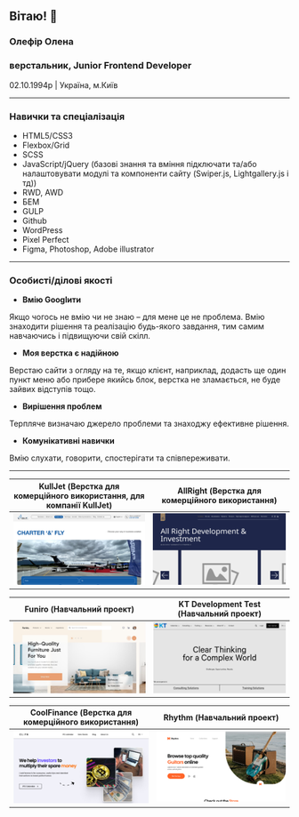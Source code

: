 ## Вітаю! 👋


### Олефір Олена

### верстальник, Junior Frontend Developer

02.10.1994р | Україна, м.Київ

____


### Навички та спеціалізація

- HTML5/CSS3
- Flexbox/Grid
- SCSS
- JavaScript/jQuery (базові знання та вміння підключати та/або налаштовувати модулі та компоненти сайту (Swiper.js, Lightgallery.js і тд))
- RWD, AWD
- БЕМ
- GULP
- Github
- WordPress
- Pixel Perfect
- Figma, Photoshop, Adobe illustrator

____

### Особисті/ділові якості

- **Вмію Googlити**

Якщо чогось не вмію чи не знаю – для мене це не проблема. Вмію знаходити рішення та реалізацію будь-якого завдання, тим самим навчаючись і підвищуючи свій скілл.

- **Моя верстка є надійною**

Верстаю сайти з огляду на те, якщо клієнт, наприклад, додасть ще один пункт меню або прибере якийсь блок, верстка не зламається, не буде зайвих відступів тощо.

- **Вирішення проблем**

Терпляче визначаю джерело проблеми та знаходжу ефективне рішення. 

- **Комунікативні навички**

Вмію слухати, говорити, спостерігати та співпереживати.

____
| KullJet (Верстка для комерційного використання, для компанії KullJet)  | AllRight (Верстка для комерційного використання) |
| ------------- | ------------- |
| [![name](https://github.com/OlefirElena/KullJet/blob/main/img/cover.jpg)](https://olefirelena.github.io/KullJet/)  | [![name](https://github.com/OlefirElena/AllRight/blob/main/img/cover.jpg)](https://olefirelena.github.io/AllRight/)  |

| Funiro (Навчальний проект)  | KT Development Test (Навчальний проект) |
| ------------- | ------------- |
| [![name](https://github.com/OlefirElena/funiro/blob/main/img/funiro.jpg)](https://olefirelena.github.io/funiro/)  | [![name](https://github.com/OlefirElena/KTDevelopmentTest/blob/main/img/cover.jpg)](https://github.com/OlefirElena/KTDevelopmentTest)  |

| CoolFinance (Верстка для комерційного використання)  | Rhythm (Навчальний проект) |
| ------------- | ------------- |
| [![name](https://github.com/OlefirElena/CoolFinance/blob/main/img/cover.jpg)](https://olefirelena.github.io/CoolFinance/)  | [![name](https://github.com/OlefirElena/Rhythm/blob/main/img/Slice1.jpg)](https://olefirelena.github.io/Rhythm/)  |
